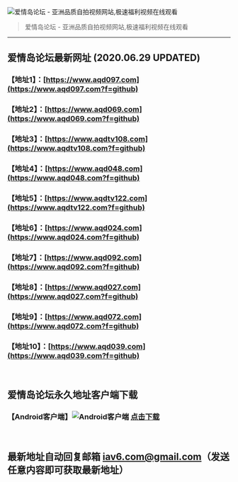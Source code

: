 ![爱情岛论坛 - 亚洲品质自拍视频网站,极速福利视频在线观看](http://ww1.sinaimg.cn/large/007drMcOgy1g5i6x3ua0xj30eg0393yo.jpg)
> 爱情岛论坛 - 亚洲品质自拍视频网站,极速福利视频在线观看

---

## 爱情岛论坛最新网址 (2020.06.29 UPDATED)
### 【地址1】：[https://www.aqd097.com](https://www.aqd097.com?f=github)
### 【地址2】：[https://www.aqd069.com](https://www.aqd069.com?f=github)
### 【地址3】：[https://www.aqdtv108.com](https://www.aqdtv108.com?f=github)
### 【地址4】：[https://www.aqd048.com](https://www.aqd048.com?f=github)
### 【地址5】：[https://www.aqdtv122.com](https://www.aqdtv122.com?f=github)
### 【地址6】：[https://www.aqd024.com](https://www.aqd024.com?f=github)
### 【地址7】：[https://www.aqd092.com](https://www.aqd092.com?f=github)
### 【地址8】：[https://www.aqd027.com](https://www.aqd027.com?f=github)
### 【地址9】：[https://www.aqd072.com](https://www.aqd072.com?f=github)
### 【地址10】：[https://www.aqd039.com](https://www.aqd039.com?f=github)
<br>

## 爱情岛论坛永久地址客户端下载
### 【Android客户端】![Android客户端](https://ww1.sinaimg.cn/large/007drMcOgy1fzljgv278jj300f00ia9t.jpg) [点击下载](https://cdn.qunale888.com/app/aqdlt_android_0828.apk)

<br>

## 最新地址自动回复邮箱 [iav6.com@gmail.com](mailto:iav6.com@gmail.com)（发送任意内容即可获取最新地址）
